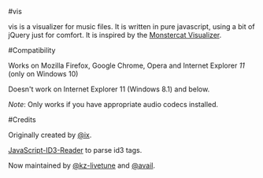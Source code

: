 #vis

vis is a visualizer for music files. It is written in pure javascript, using a bit of jQuery just for comfort. It is inspired by the [Monstercat Visualizer](http://youtube.com/Monstercat).



#Compatibility

Works on Mozilla Firefox, Google Chrome, Opera and Internet Explorer *11* (only on Windows 10)

Doesn't work on Internet Explorer 11 (Windows 8.1) and below.


*Note*: Only works if you have appropriate audio codecs installed.

#Credits

Originally created by [@ix](https://github.com/ix).

[JavaScript-ID3-Reader](https://github.com/aadsm/JavaScript-ID3-Reader) to parse id3 tags.

Now maintained by [@kz-livetune](https://github.com/kz-lt) and [@avail](https://github.com/avail).
